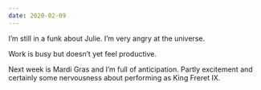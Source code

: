 ```yaml
---
date: 2020-02-09
---
```


I’m still in a funk about Julie. I’m very angry at the universe.

Work is busy but doesn’t yet feel productive.

Next week is Mardi Gras and I’m full of anticipation. Partly excitement and certainly some nervousness about performing as King Freret IX.
